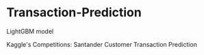 # Transaction-Prediction
LightGBM model 

Kaggle's Competitions: Santander Customer Transaction Prediction

